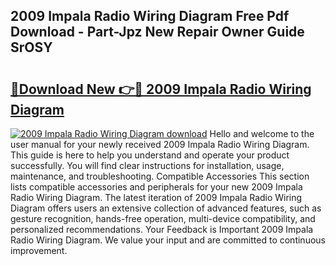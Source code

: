 ## 2009 Impala Radio Wiring Diagram Free Pdf Download - Part-Jpz New Repair Owner Guide SrOSY

# <h2><a href="http://dfurz9.blite.top/?on=2009+Impala+Radio+Wiring+Diagram">🔗Download New 👉🔴 2009 Impala Radio Wiring Diagram</a></h2>

[![2009 Impala Radio Wiring Diagram download](https://i.imgur.com/lujVjoI.png)](http://dfurz9.blite.top/?on=2009+Impala+Radio+Wiring+Diagram)
Hello and welcome to the user manual for your newly received 2009 Impala Radio Wiring Diagram. This guide is here to help you understand and operate your product successfully. You will find clear instructions for installation, usage, maintenance, and troubleshooting. Compatible Accessories This section lists compatible accessories and peripherals for your new 2009 Impala Radio Wiring Diagram. The latest iteration of 2009 Impala Radio Wiring Diagram offers users an extensive collection of advanced features, such as gesture recognition, hands-free operation, multi-device compatibility, and personalized recommendations. Your Feedback is Important 2009 Impala Radio Wiring Diagram. We value your input and are committed to continuous improvement.
